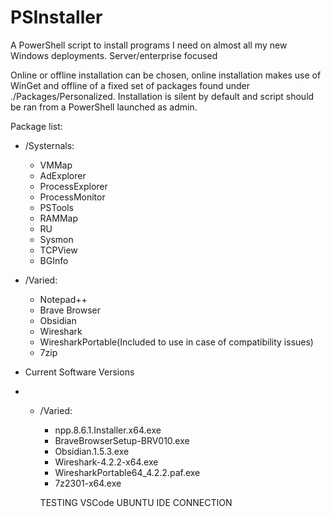 # PSInstaller
A PowerShell script to install programs I need on almost all my new Windows deployments. Server/enterprise focused 

Online or offline installation can be chosen, online installation makes use of WinGet and offline of a fixed set of packages found under ./Packages/Personalized. Installation is silent by default and script should be ran from a PowerShell launched as admin.


Package list:
* /Systernals:
	* VMMap
	* AdExplorer
	* ProcessExplorer
	* ProcessMonitor
	* PSTools
	* RAMMap
	* RU
	* Sysmon
	* TCPView
	* BGInfo

* /Varied:
	* Notepad++
	* Brave Browser
	* Obsidian
	* Wireshark
	* WiresharkPortable(Included to use in case of compatibility issues)
	* 7zip

* Current Software Versions 
* * /Varied:
	* npp.8.6.1.Installer.x64.exe
	* BraveBrowserSetup-BRV010.exe
	* Obsidian.1.5.3.exe
	* Wireshark-4.2.2-x64.exe
	* WiresharkPortable64_4.2.2.paf.exe
	* 7z2301-x64.exe

	TESTING VSCode UBUNTU IDE CONNECTION